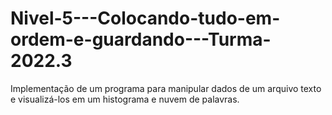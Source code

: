 # Nivel-5---Colocando-tudo-em-ordem-e-guardando---Turma-2022.3
Implementação de um programa para manipular dados de um arquivo texto e visualizá-los em um histograma e nuvem de palavras.
